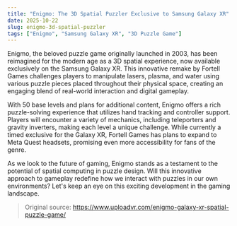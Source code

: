 ```yaml
---
title: "Enigmo: The 3D Spatial Puzzler Exclusive to Samsung Galaxy XR"
date: 2025-10-22
slug: enigmo-3d-spatial-puzzler
tags: ["Enigmo", "Samsung Galaxy XR", "3D Puzzle Game"]
---
```

Enigmo, the beloved puzzle game originally launched in 2003, has been reimagined for the modern age as a 3D spatial experience, now available exclusively on the Samsung Galaxy XR. This innovative remake by Fortell Games challenges players to manipulate lasers, plasma, and water using various puzzle pieces placed throughout their physical space, creating an engaging blend of real-world interaction and digital gameplay.

With 50 base levels and plans for additional content, Enigmo offers a rich puzzle-solving experience that utilizes hand tracking and controller support. Players will encounter a variety of mechanics, including teleporters and gravity inverters, making each level a unique challenge. While currently a timed exclusive for the Galaxy XR, Fortell Games has plans to expand to Meta Quest headsets, promising even more accessibility for fans of the genre.

As we look to the future of gaming, Enigmo stands as a testament to the potential of spatial computing in puzzle design. Will this innovative approach to gameplay redefine how we interact with puzzles in our own environments? Let's keep an eye on this exciting development in the gaming landscape.
> Original source: https://www.uploadvr.com/enigmo-galaxy-xr-spatial-puzzle-game/